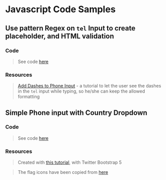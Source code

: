 # Javascript Code Samples

## Use pattern Regex on `tel` Input to create placeholder, and HTML validation 

### Code

> See code [here](https://github.com/iurianu/js-code-pieces/blob/main/Code/pattern-regex-on-tel-input.html)

### Resources

> [Add Dashes to Phone Input](https://codepen.io/alphaborel/pen/GxVGpR?fbclid=IwAR2dAI5Go2E_w-9MkEASVSs_nTl2osPRmU9IoCeh6IQdKAIqneMXhvR8hOs) - a tutorial to let the user see the dashes in the `tel` input while typing, so he/she can keep the allowed formatting

## Simple Phone input with Country Dropdown

### Code

> See code [here](https://github.com/iurianu/js-code-pieces/blob/main/Code/phone-input-with-dropdown.html)

### Resources

> Created with [this tutorial](https://www.youtube.com/watch?v=hSc-B54iVVo), with Twitter Bootstrap 5

> The flag icons have been copied from [here](https://www.quackit.com/character_sets/emoji/emoji_v3.0/unicode_emoji_v3.0_characters_flags.cfm)


